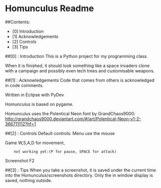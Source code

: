 Homunculus Readme
============================================

##Contents:
* [0] Introduction
* [1] Acknowledgements
* [2] Controls
* [3] Tips

##[0] : Introduction
This is a Python project for my programming class.

When it is finished, it should look something like a space invaders clone with a campaign and possibly even tech trees and customisable weapons.


##[1] : Acknowledgements
Code that comes from others is acknowledged in code comments.

Written in Eclipse with PyDev

Homunculus is based on pygame.

Homunculus uses the Polentical Neon font by GrandChaos9000:
http://grandchaos9000.deviantart.com/#/art/Polentical-Neon-v1-2-366711112?hf=1


##[2] : Controls
Default controls:
Menu		use the mouse

Game 		W,S,A,D for movement,

        not working yet:(P for pause, SPACE for attack)

Screenshot	F2


##[3] : Tips
When you take a screenshot, it is saved under the current time into the Homunculus/screenshots directory. Only the in window display is saved, nothing outside.

